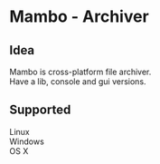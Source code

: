 # Mambo - Archiver
## Idea
Mambo is cross-platform file archiver.  
Have a lib, console and gui versions.

## Supported
Linux  
Windows  
OS X